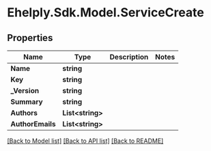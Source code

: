 # Ehelply.Sdk.Model.ServiceCreate

## Properties

Name | Type | Description | Notes
------------ | ------------- | ------------- | -------------
**Name** | **string** |  | 
**Key** | **string** |  | 
**_Version** | **string** |  | 
**Summary** | **string** |  | 
**Authors** | **List&lt;string&gt;** |  | 
**AuthorEmails** | **List&lt;string&gt;** |  | 

[[Back to Model list]](../README.md#documentation-for-models) [[Back to API list]](../README.md#documentation-for-api-endpoints) [[Back to README]](../README.md)

